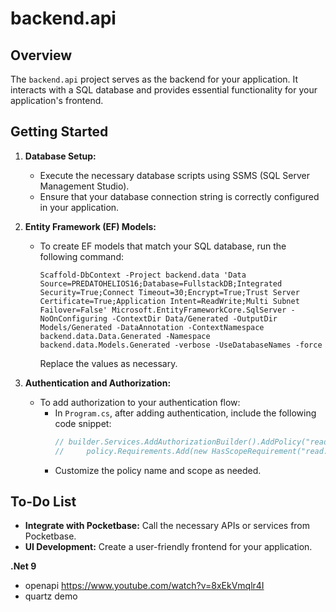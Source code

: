 # backend.api

## Overview

The `backend.api` project serves as the backend for your application. It interacts with a SQL database and provides essential functionality for your application's frontend.

## Getting Started

1. **Database Setup:**
   - Execute the necessary database scripts using SSMS (SQL Server Management Studio).
   - Ensure that your database connection string is correctly configured in your application.

2. **Entity Framework (EF) Models:**
   - To create EF models that match your SQL database, run the following command:
     ```
     Scaffold-DbContext -Project backend.data 'Data Source=PREDATOHELIOS16;Database=FullstackDB;Integrated Security=True;Connect Timeout=30;Encrypt=True;Trust Server Certificate=True;Application Intent=ReadWrite;Multi Subnet Failover=False' Microsoft.EntityFrameworkCore.SqlServer -NoOnConfiguring -ContextDir Data/Generated -OutputDir Models/Generated -DataAnnotation -ContextNamespace backend.data.Data.Generated -Namespace backend.data.Models.Generated -verbose -UseDatabaseNames -force
     ```
     Replace the values as necessary.

3. **Authentication and Authorization:**
   - To add authorization to your authentication flow:
     - In `Program.cs`, after adding authentication, include the following code snippet:
       ```csharp
       // builder.Services.AddAuthorizationBuilder().AddPolicy("read:messages", policy =>
       //     policy.Requirements.Add(new HasScopeRequirement("read:messages", builder.Configuration["Auth0:Domain"]!)));
       ```
     - Customize the policy name and scope as needed.

## To-Do List

- **Integrate with Pocketbase:** Call the necessary APIs or services from Pocketbase.
- **UI Development:** Create a user-friendly frontend for your application.


**.Net 9**
- openapi https://www.youtube.com/watch?v=8xEkVmqlr4I
- quartz demo 